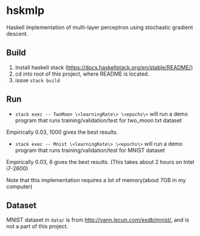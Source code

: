 # hskmlp

Haskell implementation of multi-layer perceptron using stochastic gradient descent.

## Build

1. Install haskell stack (https://docs.haskellstack.org/en/stable/README/)
1. cd into root of this project, where README is located.
1. issue `stack build`


## Run

* `stack exec -- TwoMoon \<learningRate\> \<epochs\>` will run a demo program that runs training/validation/test for two_moon.txt dataset

Empirically 0.03, 1000 gives the best results.

* `stack exec -- Mnist \<learningRate\> \<epochs\>` will run a demo program that runs training/validation/test for MNIST dataset

Empirically 0.03, 6 gives the best results. (This takes about 2 hours on Intel i7-2600)

Note that this implementation requires a lot of memory(about 7GB in my computer)


## Dataset

MNIST dataset in `data/` is from http://yann.lecun.com/exdb/mnist/, and is not a part of this project.


